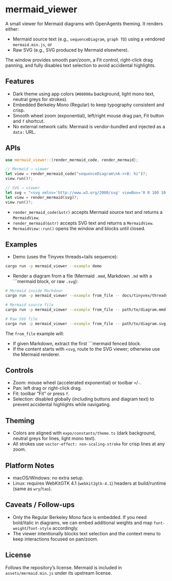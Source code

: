 # mermaid_viewer

A small viewer for Mermaid diagrams with OpenAgents theming. It renders either:

- Mermaid source text (e.g., `sequenceDiagram`, `graph TD`) using a vendored `mermaid.min.js`, or
- Raw SVG (e.g., SVG produced by Mermaid elsewhere).

The window provides smooth pan/zoom, a Fit control, right-click drag panning, and fully disables text selection to avoid accidental highlights.

## Features
- Dark theme using app colors (`#08090a` background, light mono text, neutral greys for strokes).
- Embedded Berkeley Mono (Regular) to keep typography consistent and crisp.
- Smooth wheel zoom (exponential), left/right mouse drag pan, Fit button and `f` shortcut.
- No external network calls: Mermaid is vendor-bundled and injected as a `data:` URL.

## APIs

```rust
use mermaid_viewer::{render_mermaid_code, render_mermaid};

// Mermaid → viewer
let view = render_mermaid_code("sequenceDiagram\nA->>B: hi")?;
view.run()?;

// SVG → viewer
let svg = "<svg xmlns='http://www.w3.org/2000/svg' viewBox='0 0 100 10'>...</svg>";
let view = render_mermaid(svg)?;
view.run()?;
```

- `render_mermaid_code(&str)` accepts Mermaid source text and returns a `MermaidView`.
- `render_mermaid(&str)` accepts SVG text and returns a `MermaidView`.
- `MermaidView::run()` opens the window and blocks until closed.

## Examples

- Demo (uses the Tinyvex threads+tails sequence):

```bash
cargo run -p mermaid_viewer --example demo
```

- Render a diagram from a file (Mermaid `.mmd`, Markdown `.md` with a ```mermaid block, or raw `.svg`):

```bash
# Mermaid inside Markdown
cargo run -p mermaid_viewer --example from_file -- docs/tinyvex/threads-and-tails-sequence.md

# Mermaid source file
cargo run -p mermaid_viewer --example from_file -- path/to/diagram.mmd

# Raw SVG file
cargo run -p mermaid_viewer --example from_file -- path/to/diagram.svg
```

The `from_file` example will:
- If given Markdown, extract the first ```mermaid fenced block.
- If the content starts with `<svg`, route to the SVG viewer; otherwise use the Mermaid renderer.

## Controls
- Zoom: mouse wheel (accelerated exponential) or toolbar `+`/`-`.
- Pan: left drag or right-click drag.
- Fit: toolbar “Fit” or press `f`.
- Selection: disabled globally (including buttons and diagram text) to prevent accidental highlights while navigating.

## Theming
- Colors are aligned with `expo/constants/theme.ts` (dark background, neutral greys for lines, light mono text).
- All strokes use `vector-effect: non-scaling-stroke` for crisp lines at any zoom.

## Platform Notes
- macOS/Windows: no extra setup.
- Linux: requires WebKitGTK 4.1 (`webkit2gtk-4.1`) headers at build/runtime (same as `wry`/`tao`).

## Caveats / Follow-ups
- Only the Regular Berkeley Mono face is embedded. If you need bold/italic in diagrams, we can embed additional weights and map `font-weight`/`font-style` accordingly.
- The viewer intentionally blocks text selection and the context menu to keep interactions focused on pan/zoom.

## License
Follows the repository’s license. Mermaid is included in `assets/mermaid.min.js` under its upstream license.

